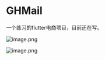 # GHMail

一个练习的flutter电商项目，目前还在写。



![image.png](https://upload-images.jianshu.io/upload_images/1419035-b110016d5921e23c.png?imageMogr2/auto-orient/strip%7CimageView2/2/w/200)


![image.png](https://upload-images.jianshu.io/upload_images/1419035-585ed13e4d044d86.png?imageMogr2/auto-orient/strip%7CimageView2/2/w/200)